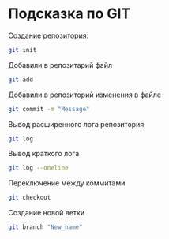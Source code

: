 # Подсказка по GIT

Создание репозитория:
```sh
git init
```
Добавили в репозитарий файл
```sh
git add
```
Добавили в репозиторий изменения в файле
```sh
git commit -m "Message"
```
Вывод расширенного лога репозитория
```sh
git log
```
Вывод краткого лога
```sh
git log --oneline
```
Переключение между коммитами
```sh
git checkout
```
Создание новой ветки
```sh
git branch "New_name"
```